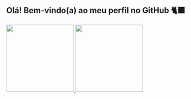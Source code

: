 ## Olá! Bem-vindo(a) ao meu perfil no GitHub 🐈‍⬛

<div>
  <a href="https://github.com/anthony1dev">
  <img height="180em" src="https://github-readme-stats.vercel.app/api?username=anthony1dev&show_icons-true&theme=dark&include_all_commits=true&count_private=true"/>
  <img height="180em" src="https://github-readme-stats.vercel.app/api/top-langs/?username=anthony1dev&layout=compact&langs_count=16&theme=dark"/>
</div>
